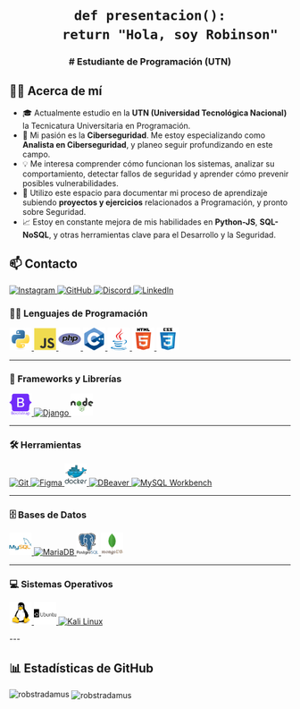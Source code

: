 <h1 align="center"><code>def presentacion():<br>&nbsp;&nbsp;&nbsp;&nbsp; return "Hola, soy Robinson"</code></h1>
<h3 align="center"># Estudiante de Programación (UTN)</h3>

## 🧑‍💻 Acerca de mí

- 🎓 Actualmente estudio en la **UTN (Universidad Tecnológica Nacional)** la Tecnicatura Universitaria en Programación.
- 🔐 Mi pasión es la **Ciberseguridad**. Me estoy especializando como **Analista en Ciberseguridad**, y planeo seguir profundizando en este campo.
- 💡 Me interesa comprender cómo funcionan los sistemas, analizar su comportamiento, detectar fallos de seguridad y aprender cómo prevenir posibles vulnerabilidades.
- 🧠 Utilizo este espacio para documentar mi proceso de aprendizaje subiendo **proyectos y ejercicios** relacionados a Programación, y pronto sobre Seguridad.
- 📈 Estoy en constante mejora de mis habilidades en **Python-JS**, **SQL-NoSQL**, y otras herramientas clave para el Desarrollo y la Seguridad.


## 📫 Contacto

<p align="left">
  <a href="https://instagram.com/robcabj" target="_blank">
    <img src="https://raw.githubusercontent.com/rahuldkjain/github-profile-readme-generator/master/src/images/icons/Social/instagram.svg" alt="Instagram" width="40" height="40" />
  </a>
  <a href="https://github.com/robstradamus" target="_blank">
    <img src="https://raw.githubusercontent.com/rahuldkjain/github-profile-readme-generator/master/src/images/icons/Social/github.svg" alt="GitHub" width="40" height="40" />
  </a>
  <a href="https://discord.com/users/449310655221071876" target="_blank">
    <img src="https://images.icon-icons.com/3053/PNG/512/discord_macos_bigsur_icon_190238.png" alt="Discord" width="40" height="40"/>
  </a>
  <a href="https://linkedin.com/in/robstradammus" target="_blank">
    <img src="https://static.vecteezy.com/system/resources/previews/023/986/926/non_2x/linkedin-logo-linkedin-logo-transparent-linkedin-icon-transparent-free-free-png.png" alt="LinkedIn" width="40" height="40"/>
  </a>
</p>

### 🧑‍💻 Lenguajes de Programación

<p align="left">
  <a href="https://www.python.org" target="_blank" rel="noreferrer">
    <img src="https://raw.githubusercontent.com/devicons/devicon/master/icons/python/python-original.svg" alt="Python" width="40" height="40"/>
  </a>
  <a href="https://developer.mozilla.org/en-US/docs/Web/JavaScript" target="_blank" rel="noreferrer">
    <img src="https://raw.githubusercontent.com/devicons/devicon/master/icons/javascript/javascript-original.svg" alt="JavaScript" width="40" height="40"/>
  </a>
  <a href="https://www.php.net" target="_blank" rel="noreferrer">
    <img src="https://raw.githubusercontent.com/devicons/devicon/master/icons/php/php-original.svg" alt="PHP" width="40" height="40"/>
  </a>
  <a href="https://www.w3schools.com/cpp/" target="_blank" rel="noreferrer">
    <img src="https://raw.githubusercontent.com/devicons/devicon/master/icons/cplusplus/cplusplus-original.svg" alt="C++" width="40" height="40"/>
  </a>
  <a href="https://www.java.com/" target="_blank" rel="noreferrer">
    <img src="https://raw.githubusercontent.com/devicons/devicon/master/icons/java/java-original.svg" alt="Java" width="40" height="40"/>
  </a>
  <a href="https://www.w3schools.com/html/" target="_blank" rel="noreferrer">
    <img src="https://raw.githubusercontent.com/devicons/devicon/master/icons/html5/html5-original-wordmark.svg" alt="HTML5" width="40" height="40"/>
  </a>
  <a href="https://www.w3schools.com/css/" target="_blank" rel="noreferrer">
    <img src="https://raw.githubusercontent.com/devicons/devicon/master/icons/css3/css3-original-wordmark.svg" alt="CSS3" width="40" height="40"/>
  </a>
</p>

---

### 🧩 Frameworks y Librerías

<p align="left">
  <a href="https://getbootstrap.com" target="_blank" rel="noreferrer">
    <img src="https://raw.githubusercontent.com/devicons/devicon/master/icons/bootstrap/bootstrap-plain-wordmark.svg" alt="Bootstrap" width="40" height="40"/>
  </a>
  <a href="https://www.djangoproject.com/" target="_blank" rel="noreferrer">
    <img src="https://cdn.worldvectorlogo.com/logos/django.svg" alt="Django" width="40" height="40"/>
  </a>
  <a href="https://nodejs.org" target="_blank" rel="noreferrer">
    <img src="https://raw.githubusercontent.com/devicons/devicon/master/icons/nodejs/nodejs-original-wordmark.svg" alt="Node.js" width="40" height="40"/>
  </a>
</p>

---

### 🛠️ Herramientas

<p align="left">
  <a href="https://git-scm.com/" target="_blank" rel="noreferrer">
    <img src="https://www.vectorlogo.zone/logos/git-scm/git-scm-icon.svg" alt="Git" width="40" height="40"/>
  </a>
  <a href="https://www.figma.com/" target="_blank" rel="noreferrer">
    <img src="https://www.vectorlogo.zone/logos/figma/figma-icon.svg" alt="Figma" width="40" height="40"/>
  </a>
  <a href="https://www.docker.com/" target="_blank" rel="noreferrer">
    <img src="https://raw.githubusercontent.com/devicons/devicon/master/icons/docker/docker-original-wordmark.svg" alt="Docker" width="40" height="40"/>
  </a>
 <a href="https://dbeaver.io/" target="_blank" rel="noreferrer">
  <img src="https://upload.wikimedia.org/wikipedia/commons/b/b5/DBeaver_logo.svg" alt="DBeaver" width="40" height="40"/>
 </a>
  <a href="https://www.mysql.com/products/workbench/" target="_blank" rel="noreferrer">
    <img src="https://www.mysql.com/common/logos/logo-mysql-170x115.png" alt="MySQL Workbench" width="40" height="40"/>
  </a>
</p>

---

### 🗄️ Bases de Datos

<p align="left">
  <a href="https://www.mysql.com/" target="_blank" rel="noreferrer">
    <img src="https://raw.githubusercontent.com/devicons/devicon/master/icons/mysql/mysql-original-wordmark.svg" alt="MySQL" width="40" height="40"/>
  </a>
  <a href="https://mariadb.org/" target="_blank" rel="noreferrer">
    <img src="https://www.vectorlogo.zone/logos/mariadb/mariadb-icon.svg" alt="MariaDB" width="40" height="40"/>
  </a>
  <a href="https://www.postgresql.org" target="_blank" rel="noreferrer">
    <img src="https://raw.githubusercontent.com/devicons/devicon/master/icons/postgresql/postgresql-original-wordmark.svg" alt="PostgreSQL" width="40" height="40"/>
  </a>
  <a href="https://www.mongodb.com/" target="_blank" rel="noreferrer">
    <img src="https://raw.githubusercontent.com/devicons/devicon/master/icons/mongodb/mongodb-original-wordmark.svg" alt="MongoDB" width="40" height="40"/>
  </a>
</p>

---

### 💻 Sistemas Operativos

<p align="left">
  <a href="https://www.linux.org/" target="_blank" rel="noreferrer">
    <img src="https://raw.githubusercontent.com/devicons/devicon/master/icons/linux/linux-original.svg" alt="Linux" width="40" height="40"/>
  </a>
  <a href="https://ubuntu.com/" target="_blank" rel="noreferrer">
    <img src="https://raw.githubusercontent.com/devicons/devicon/master/icons/ubuntu/ubuntu-plain-wordmark.svg" alt="Ubuntu" width="40" height="40"/>
  </a>
  <a href="https://www.kali.org/" target="_blank" rel="noreferrer">
    <img src="https://upload.wikimedia.org/wikipedia/commons/2/2b/Kali-dragon-icon.svg" alt="Kali Linux" width="40" height="40"/>
  </a>
</p>
---

## 📊 Estadísticas de GitHub
<p>
  <img align="left" src="https://github-readme-stats.vercel.app/api/top-langs?username=robstradamus&show_icons=true&locale=en&layout=compact&theme=default" alt="robstradamus" />
</p>

<p>
  &nbsp;<img align="center" src="https://github-readme-stats.vercel.app/api?username=robstradamus&show_icons=true&locale=en&theme=default" alt="robstradamus" />
</p>
